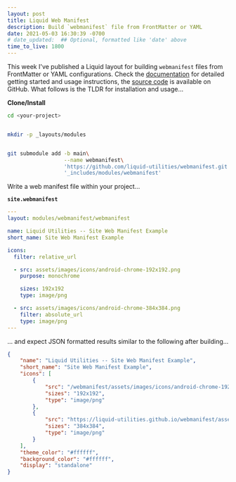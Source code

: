 ```yaml
---
layout: post
title: Liquid Web Manifest
description: Build `webmanifest` file from FrontMatter or YAML
date: 2021-05-03 16:30:39 -0700
# date_updated:  ## Optional, formatted like 'date' above
time_to_live: 1800
---
```



This week I've published a Liquid layout for building `webmanifest` files from FrontMatter or YAML configurations.  Check the [documentation][link__documentation] for detailed getting started and usage instructions, the [source code][link__source] is available on GitHub. What follows is the TLDR for installation and usage...


**Clone/Install**


```bash
cd <your-project>


mkdir -p _layouts/modules


git submodule add -b main\
                  --name webmanifest\
                  'https://github.com/liquid-utilities/webmanifest.git'\
                  '_includes/modules/webmanifest'
```


Write a web manifest file within your project...


**`site.webmanifest`**


```YAML
---
layout: modules/webmanifest/webmanifest

name: Liquid Utilities -- Site Web Manifest Example
short_name: Site Web Manifest Example

icons:
  filter: relative_url

  - src: assets/images/icons/android-chrome-192x192.png
    purpose: monochrome

    sizes: 192x192
    type: image/png

  - src: assets/images/icons/android-chrome-384x384.png
    filter: absolute_url
    type: image/png
---
```


... and expect JSON formatted results similar to the following after building...


```JSON
{
    "name": "Liquid Utilities -- Site Web Manifest Example",
    "short_name": "Site Web Manifest Example",
    "icons": [
        {
            "src": "/webmanifest/assets/images/icons/android-chrome-192x192.png",
            "sizes": "192x192",
            "type": "image/png"
        },
        {
            "src": "https://liquid-utilities.github.io/webmanifest/assets/images/icons/android-chrome-384x384.png",
            "sizes": "384x384",
            "type": "image/png"
        }
    ],
    "theme_color": "#ffffff",
    "background_color": "#ffffff",
    "display": "standalone"
}
```


[link__documentation]: https://github.com/liquid-utilities/webmanifest/blob/main/.github/README.md "Repository documentation"

[link__source]: https://github.com/liquid-utilities/webmanifest "Repository source code"

